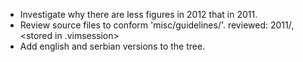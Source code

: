 * Investigate why there are less figures in 2012 that in 2011.
* Review source files to conform 'misc/guidelines/'.
  reviewed: 2011/, <stored in .vimsession>
* Add english and serbian versions to the tree.

